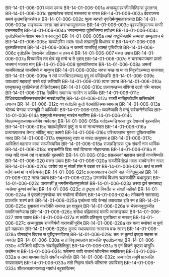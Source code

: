 BR-14-01-006-001	व्यास उवाच
BR-14-01-006-001a	अत्राप्युदाहरन्तीममितिहासं पुरातनम्
BR-14-01-006-001c	बृहस्पतेश्च संवादं मरुत्तस्य च भारत
BR-14-01-006-002a	देवराजस्य समयं कृतमाङ्गिरसेन ह
BR-14-01-006-002c	श्रुत्वा मरुत्तो नृपतिर्मन्युमाहारयत्तदा
BR-14-01-006-003a	सङ्कल्प्य मनसा यज्ञं करन्धमसुतात्मजः
BR-14-01-006-003c	बृहस्पतिमुपागम्य वाग्मी वचनमब्रवीत्
BR-14-01-006-004a	भगवन्यन्मया पूर्वमभिगम्य तपोधन
BR-14-01-006-004c	कृतोऽभिसन्धिर्यज्ञाय भवतो वचनाद्गुरो
BR-14-01-006-005a	तमहं यष्टुमिच्छामि सम्भाराः सम्भृताश्च मे
BR-14-01-006-005c	याज्योऽस्मि भवतः साधो तत्प्राप्नुहि विधत्स्व च
BR-14-01-006-006	बृहस्पतिरुवाच
BR-14-01-006-006a	न कामये याजयितुं त्वामहं पृथिवीपते
BR-14-01-006-006c	वृतोऽस्मि देवराजेन प्रतिज्ञातं च तस्य मे
BR-14-01-006-007	मरुत्त उवाच
BR-14-01-006-007a	पित्र्यमस्मि तव क्षेत्रं बहु मन्ये च ते भृशम्
BR-14-01-006-007c	न चास्म्ययाज्यतां प्राप्तो भजमानं भजस्व माम्
BR-14-01-006-008	बृहस्पतिरुवाच
BR-14-01-006-008a	अमर्त्यं याजयित्वाऽहं याजयिष्ये न मानुषम्
BR-14-01-006-008c	मरुत्त गच्छ वा मा वा निवृत्तोऽस्म्यद्य याजनात्
BR-14-01-006-009a	न त्वां याजयिताऽस्म्यद्य वृणु त्वं यमिहेच्छसि
BR-14-01-006-009c	उपाध्यायं महाबाहो यस्ते यज्ञं करिष्यति
BR-14-01-006-010	व्यास उवाच
BR-14-01-006-010a	एवमुक्तस्तु नृपतिर्मरुत्तो व्रीडितोऽभवत्
BR-14-01-006-010c	प्रत्यागच्छच्च संविग्नो ददर्श पथि नारदम्
BR-14-01-006-011a	देवर्षिणा समागम्य नारदेन स पार्थिवः
BR-14-01-006-011c	विधिवत्प्राञ्जलिस्तस्थावथैनं नारदोऽब्रवीत्
BR-14-01-006-012a	राजर्षे नातिहृष्टोऽसि कच्चित्क्षेमं तवानघ
BR-14-01-006-012c	क्व गतोऽसि कुतो वेदमप्रीतिस्थानमागतम्
BR-14-01-006-013a	श्रोतव्यं चेन्मया राजन्ब्रूहि मे पार्थिवर्षभ
BR-14-01-006-013c	व्यपनेष्यामि ते मन्युं सर्वयत्नैर्नराधिप
BR-14-01-006-014a	एवमुक्तो मरुत्तस्तु नारदेन महर्षिणा
BR-14-01-006-014c	विप्रलम्भमुपाध्यायात्सर्वमेव न्यवेदयत्
BR-14-01-006-015a	गतोऽस्म्यङ्गिरसः पुत्रं देवाचार्यं बृहस्पतिम्
BR-14-01-006-015c	यज्ञार्थमृत्विजं द्रष्टुं स च मां नाभ्यनन्दत
BR-14-01-006-016a	प्रत्याख्यातश्च तेनाहं जीवितुं नाद्य कामये
BR-14-01-006-016c	परित्यक्तश्च गुरुणा दूषितश्चास्मि नारद
BR-14-01-006-017a	एवमुक्तस्तु राज्ञा स नारदः प्रत्युवाच ह
BR-14-01-006-017c	आविक्षितं महाराज वाचा सञ्जीवयन्निव
BR-14-01-006-018a	राजन्नङ्गिरसः पुत्रः संवर्तो नाम धार्मिकः
BR-14-01-006-018c	चङ्क्रमीति दिशः सर्वा दिग्वासा मोहयन्प्रजाः
BR-14-01-006-019a	तं गच्छ यदि याज्यं त्वां न वाञ्छति बृहस्पतिः
BR-14-01-006-019c	प्रसन्नस्त्वां महाराज संवर्तो याजयिष्यति
BR-14-01-006-020	मरुत्त उवाच
BR-14-01-006-020a	सञ्जीवितोऽहं भवता वाक्येनानेन नारद
BR-14-01-006-020c	पश्येयं क्व नु संवर्तं शंस मे वदतां वर
BR-14-01-006-021a	कथं च तस्मै वर्तेयं कथं मां न परित्यजेत्
BR-14-01-006-021c	प्रत्याख्यातश्च तेनापि नाहं जीवितुमुत्सहे
BR-14-01-006-022	नारद उवाच
BR-14-01-006-022a	उन्मत्तवेषं बिभ्रत्स चङ्क्रमीति यथासुखम्
BR-14-01-006-022c	वाराणसीं तु नगरीमभीक्ष्णमुपसेवते
BR-14-01-006-023a	तस्या द्वारं समासाद्य न्यसेथाः कुणपं क्वचित्
BR-14-01-006-023c	तं दृष्ट्वा यो निवर्तेत स संवर्तो महीपते
BR-14-01-006-024a	तं पृष्ठतोऽनुगच्छेथा यत्र गच्छेत्स वीर्यवान्
BR-14-01-006-024c	तमेकान्ते समासाद्य प्राञ्जलिः शरणं व्रजेः
BR-14-01-006-025a	पृच्छेत्त्वां यदि केनाहं तवाख्यात इति स्म ह
BR-14-01-006-025c	ब्रूयास्त्वं नारदेनेति सन्तप्त इव शत्रुहन्
BR-14-01-006-026a	स चेत्त्वामनुयुञ्जीत ममाभिगमनेप्सया
BR-14-01-006-026c	शंसेथा वह्निमारूढं मामपि त्वमशङ्कया
BR-14-01-006-027	व्यास उवाच
BR-14-01-006-027a	स तथेति प्रतिश्रुत्य पूजयित्वा च नारदम्
BR-14-01-006-027c	अभ्यनुज्ञाय राजर्षिर्ययौ वाराणसीं पुरीम्
BR-14-01-006-028a	तत्र गत्वा यथोक्तं स पुर्या द्वारे महायशाः
BR-14-01-006-028c	कुणपं स्थापयामास नारदस्य वचः स्मरन्
BR-14-01-006-029a	यौगपद्येन विप्रश्च स पुरीद्वारमाविशत्
BR-14-01-006-029c	ततः स कुणपं दृष्ट्वा सहसा स न्यवर्तत
BR-14-01-006-030a	स तं निवृत्तमालक्ष्य प्राञ्जलिः पृष्ठतोऽन्वगात्
BR-14-01-006-030c	आविक्षितो महीपालः संवर्तमुपशिक्षितुम्
BR-14-01-006-031a	स एनं विजने दृष्ट्वा पांसुभिः कर्दमेन च
BR-14-01-006-031c	श्लेष्मणा चापि राजानं ष्ठीवनैश्च समाकिरत्
BR-14-01-006-032a	स तथा बाध्यमानोऽपि संवर्तेन महीपतिः
BR-14-01-006-032c	अन्वगादेव तमृषिं प्राञ्जलिः सम्प्रसादयन्
BR-14-01-006-033a	ततो निवृत्य संवर्तः परिश्रान्त उपाविशत्
BR-14-01-006-033c	शीतलच्छायमासाद्य न्यग्रोधं बहुशाखिनम्
